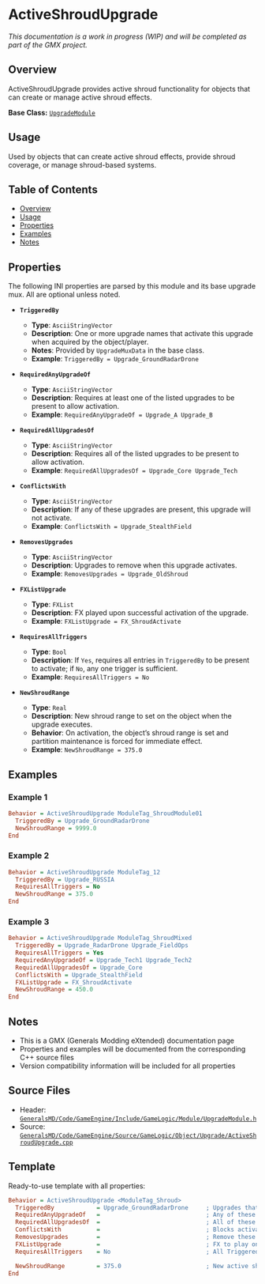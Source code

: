 # ActiveShroudUpgrade

*This documentation is a work in progress (WIP) and will be completed as part of the GMX project.*

## Overview

ActiveShroudUpgrade provides active shroud functionality for objects that can create or manage active shroud effects.

**Base Class:** [`UpgradeModule`](../../GeneralsMD/Code/GameEngine/Include/GameLogic/Module/UpgradeModule.h)

## Usage

Used by objects that can create active shroud effects, provide shroud coverage, or manage shroud-based systems.

## Table of Contents

- [Overview](#overview)
- [Usage](#usage)
- [Properties](#properties)
- [Examples](#examples)
- [Notes](#notes)

## Properties

The following INI properties are parsed by this module and its base upgrade mux. All are optional unless noted.

- **`TriggeredBy`**
  - **Type**: `AsciiStringVector`
  - **Description**: One or more upgrade names that activate this upgrade when acquired by the object/player.
  - **Notes**: Provided by `UpgradeMuxData` in the base class.
  - **Example**: `TriggeredBy = Upgrade_GroundRadarDrone`

- **`RequiredAnyUpgradeOf`**
  - **Type**: `AsciiStringVector`
  - **Description**: Requires at least one of the listed upgrades to be present to allow activation.
  - **Example**: `RequiredAnyUpgradeOf = Upgrade_A Upgrade_B`

- **`RequiredAllUpgradesOf`**
  - **Type**: `AsciiStringVector`
  - **Description**: Requires all of the listed upgrades to be present to allow activation.
  - **Example**: `RequiredAllUpgradesOf = Upgrade_Core Upgrade_Tech`

- **`ConflictsWith`**
  - **Type**: `AsciiStringVector`
  - **Description**: If any of these upgrades are present, this upgrade will not activate.
  - **Example**: `ConflictsWith = Upgrade_StealthField`

- **`RemovesUpgrades`**
  - **Type**: `AsciiStringVector`
  - **Description**: Upgrades to remove when this upgrade activates.
  - **Example**: `RemovesUpgrades = Upgrade_OldShroud`

- **`FXListUpgrade`**
  - **Type**: `FXList`
  - **Description**: FX played upon successful activation of the upgrade.
  - **Example**: `FXListUpgrade = FX_ShroudActivate`

- **`RequiresAllTriggers`**
  - **Type**: `Bool`
  - **Description**: If `Yes`, requires all entries in `TriggeredBy` to be present to activate; if `No`, any one trigger is sufficient.
  - **Example**: `RequiresAllTriggers = No`

- **`NewShroudRange`**
  - **Type**: `Real`
  - **Description**: New shroud range to set on the object when the upgrade executes.
  - **Behavior**: On activation, the object’s shroud range is set and partition maintenance is forced for immediate effect.
  - **Example**: `NewShroudRange = 375.0`

## Examples

### Example 1
```ini
Behavior = ActiveShroudUpgrade ModuleTag_ShroudModule01
  TriggeredBy = Upgrade_GroundRadarDrone
  NewShroudRange = 9999.0
End
```

### Example 2
```ini
Behavior = ActiveShroudUpgrade ModuleTag_12
  TriggeredBy = Upgrade_RUSSIA
  RequiresAllTriggers = No
  NewShroudRange = 375.0
End
```

### Example 3
```ini
Behavior = ActiveShroudUpgrade ModuleTag_ShroudMixed
  TriggeredBy = Upgrade_RadarDrone Upgrade_FieldOps
  RequiresAllTriggers = Yes
  RequiredAnyUpgradeOf = Upgrade_Tech1 Upgrade_Tech2
  RequiredAllUpgradesOf = Upgrade_Core
  ConflictsWith = Upgrade_StealthField
  FXListUpgrade = FX_ShroudActivate
  NewShroudRange = 450.0
End
```

## Notes

- This is a GMX (Generals Modding eXtended) documentation page
- Properties and examples will be documented from the corresponding C++ source files
- Version compatibility information will be included for all properties

## Source Files

- Header: [`GeneralsMD/Code/GameEngine/Include/GameLogic/Module/UpgradeModule.h`](../../../GeneralsMD/Code/GameEngine/Include/GameLogic/Module/UpgradeModule.h)
- Source: [`GeneralsMD/Code/GameEngine/Source/GameLogic/Object/Upgrade/ActiveShroudUpgrade.cpp`](../../../GeneralsMD/Code/GameEngine/Source/GameLogic/Object/Upgrade/ActiveShroudUpgrade.cpp)

## Template

Ready-to-use template with all properties:

```ini
Behavior = ActiveShroudUpgrade <ModuleTag_Shroud>
  TriggeredBy            = Upgrade_GroundRadarDrone     ; Upgrades that activate this
  RequiredAnyUpgradeOf   =                              ; Any of these also required (optional)
  RequiredAllUpgradesOf  =                              ; All of these required (optional)
  ConflictsWith          =                              ; Blocks activation if present (optional)
  RemovesUpgrades        =                              ; Remove these on activation (optional)
  FXListUpgrade          =                              ; FX to play on activation (optional)
  RequiresAllTriggers    = No                           ; All TriggeredBy required? (Yes/No)

  NewShroudRange         = 375.0                        ; New active shroud range to apply
End
```
